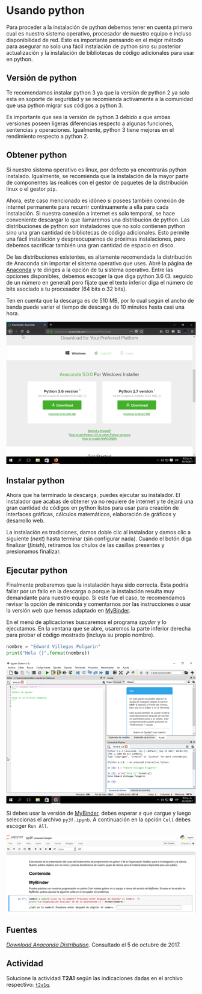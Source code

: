 # Usando python

Para proceder a la instalación de python debemos tener en cuenta primero cual es nuestro sistema operativo, procesador de nuestro equipo e incluso disponibilidad de red. Esto es importante pensando en el mejor método para asegurar no solo una fácil instalación de python sino su posterior actualización y la instalación de bibliotecas de código adicionales para usar en python.  

## Versión de python

Te recomendamos instalar python 3 ya que la versión de python 2 ya solo esta en soporte de seguridad y se recomienda activamente a la comunidad que usa python migrar sus códigos a python 3.  

Es importante que sea la versión de python 3 debido a que ambas versiones poseen ligeras diferencias respecto a algunas funciones, sentencias y operaciones. Igualmente, python 3 tiene mejoras en el rendimiento respecto a python 2.  

## Obtener python

Si nuestro sistema operativo es linux, por defecto ya encontrarás python instalado. Igualmente, se recomienda que la instalación de la mayor parte de componentes las realices con el gestor de paquetes de la distribución linux o el gestor `pip`.  

Ahora, este caso mencionado es idóneo si posees también conexión de internet permanente para recurrir continuamente a ella para cada instalación. Si nuestra conexión a internet es solo temporal, se hace conveniente descargar lo que llamaremos una distribución de python. Las distribuciones de python son instaladores que no solo contienen python sino una gran cantidad de bibliotecas de código adicionales. Esto permite una fácil instalación y despreocuparnos de próximas instalaciones, pero debemos sacrificar también una gran cantidad de espacio en disco.  

De las distribuciones existentes, es altamente recomendada la distribución de Anaconda sin importar el sistema operativo que uses. Abré la página de [Anaconda](https://www.anaconda.com/download) y te diriges a la opción de tu sistema operativo. Entre las opciones disponibles, debemos escoger la que diga python 3.6 (3. seguido de un número en general) pero fijate que el texto inferior diga el número de bits asociado a tu procesador (64 bits o 32 bits).  

Ten en cuenta que la descarga es de 510 MB, por lo cual según el ancho de banda puede variar el tiempo de descarga de 10 minutos hasta casi una hora.  

![Vista de la página para descargar Anaconda Python 3 para windows de 64 bits](t2l1_descarga_anaconda.png)

## Instalar python

Ahora que ha terminado la descarga, puedes ejecutar su instalador. El instalador que acabas de obtener ya no requiere de internet y te dejará una gran cantidad de códigos en python listos para usar para creación de interfaces gráficas, cálculos matemáticos, elaboración de gráficos y desarrollo web.  

La instalación es tradiciones, damos doble clic al instalador y damos clic a siguiente (_next_) hasta terminar (sin configurar nada). Cuando el botón diga finalizar (_finish_), retiramos los chulos de las casillas presentes y presionamos finalizar.  

## Ejecutar python

Finalmente probaremos que la instalación haya sido correcta. Esta podría fallar por un fallo en la descarga o porque la instalación resulta muy demandante para nuestro equipo. Si este fue el caso, te recomendamos revisar la opción de miniconda y comentarnos por las instrucciones o usar la versión web que hemos adaptado en [MyBinder](https://beta.mybinder.org/v2/gh/scaliburco/py3f/master).  

En el menú de aplicaciones buscaremos el programa _spyder_ y lo ejecutamos. En la ventana que se abre, usaremos la parte inferior derecha para probar el código mostrado (incluya su propio nombre).  

````python
nombre = "Edward Villegas Pulgarin"
print("Hola {}".format(nombre))
````
![Vista del ambiente de desarrollo para python: Spyder](t2l1_spyder.png)

Si debes usar la versión de [MyBinder](https://beta.mybinder.org/v2/gh/scaliburco/py3f/master), debes esperar a que cargue y luego seleccionas el archivo `py3f.ipynb`. A continuación en la opción `Cell` debes escoger `Run All`.  

![Vista de la ejecución en MyBinder tras abrir el notebook](t2l1_mybinder.png)

## Fuentes

[_Download Anaconda Distribution_](https://www.anaconda.com/download). Consultado el 5 de octubre de 2017.  

## Actividad

Solucione la actividad __T2A1__ según las indicaciones dadas en el archivo respectivo: [`t2a1q`](../actividades/t2a1q.ipynb).  
